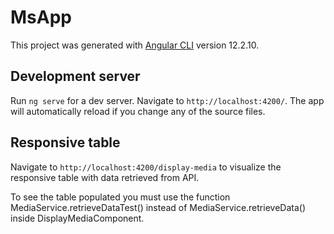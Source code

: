 # MsApp

This project was generated with [Angular CLI](https://github.com/angular/angular-cli) version 12.2.10.

## Development server

Run `ng serve` for a dev server. Navigate to `http://localhost:4200/`. The app will automatically reload if you change any of the source files.

## Responsive table
Navigate to `http://localhost:4200/display-media` to visualize the responsive table with data retrieved from API.

To see the table populated you must use the function MediaService.retrieveDataTest() instead of MediaService.retrieveData() inside DisplayMediaComponent.